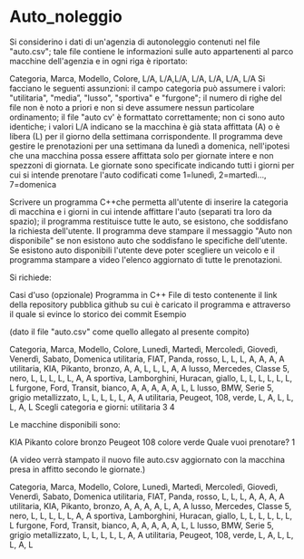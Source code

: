 # Auto_noleggio
Si considerino i dati di un'agenzia di autonoleggio contenuti nel file "auto.csv"; tale file contiene le informazioni sulle auto appartenenti al parco macchine dell'agenzia e in ogni riga è riportato:

 Categoria, Marca, Modello, Colore, L/A, L/A,L/A, L/A, L/A, L/A, L/A 
 Si facciano le seguenti assunzioni: 
il campo categoria può assumere i valori: "utilitaria", "media”, "lusso", "sportiva" e "furgone";
il numero di righe del file non è noto a priori e non si deve assumere nessun particolare ordinamento;
il file "auto cv' è formattato correttamente; 
non ci sono auto identiche;
i valori L/A indicano se la macchina è già stata affittata (A) o è libera (L) per il giorno della settimana corrispondente. 
Il programma deve gestire le prenotazioni per una settimana da lunedì a domenica, nell'ipotesi che una macchina possa essere affittata solo per giornate intere e non spezzoni di giornata. Le giornate sono specificate indicando tutti i giorni per cui si intende prenotare l'auto codificati come 1=lunedì, 2=martedì…, 7=domenica 

Scrivere un programma C++che permetta all'utente di inserire la categoria di macchina e i giorni in cui intende affittare l'auto (separati tra loro da spazio); il programma restituisce tutte le auto, se esistono, che soddisfano la richiesta dell'utente. II programma deve stampare il messaggio "Auto non disponibile" se non esistono auto che soddisfano le specifiche dell'utente. Se esistono auto disponibili l'utente deve poter scegliere un veicolo e il programma stampare a video l'elenco aggiornato di tutte le prenotazioni.

Si richiede:

Casi d'uso (opzionale)
Programma in C++
File di testo contenente il link della repository pubblica github su cui è caricato il programma e attraverso il quale si evince lo storico dei commit 
Esempio 

(dato il file "auto.csv" come quello allegato al presente compito)

Categoria, Marca, Modello, Colore, Lunedì, Martedì, Mercoledì, Giovedì, Venerdì, Sabato, Domenica
utilitaria, FIAT, Panda, rosso, L, L, L, A, A, A, A
utilitaria, KIA, Pikanto, bronzo, A, A, L, L, L, A, A 
lusso, Mercedes, Classe 5, nero, L, L, L, L, L, A, A 
sportiva, Lamborghini, Huracan, giallo, L, L, L, L, L, L, L
furgone, Ford, Transit, bianco, A, A, A, A, A, L, L
lusso, BMW, Serie 5, grigio metallizzato, L, L, L, L, L, A, A 
utilitaria, Peugeot, 108, verde, L, A, L, L, L, A, L
Scegli categoria e giorni: utilitaria 3 4

Le macchine disponibili sono:

  KIA Pikanto colore bronzo
  Peugeot 108 colore verde
Quale vuoi prenotare? 1

(A video verrà stampato il nuovo file auto.csv aggiornato con la macchina presa in affitto secondo le giornate.)

Categoria, Marca, Modello, Colore, Lunedì, Martedì, Mercoledì, Giovedì, Venerdì, Sabato, Domenica
utilitaria, FIAT, Panda, rosso, L, L, L, A, A, A, A
utilitaria, KIA, Pikanto, bronzo, A, A, A, A, L, A, A 
lusso, Mercedes, Classe 5, nero, L, L, L, L, L, A, A 
sportiva, Lamborghini, Huracan, giallo, L, L, L, L, L, L, L
furgone, Ford, Transit, bianco, A, A, A, A, A, L, L
lusso, BMW, Serie 5, grigio metallizzato, L, L, L, L, L, A, A 
utilitaria, Peugeot, 108, verde, L, A, L, L, L, A, L
